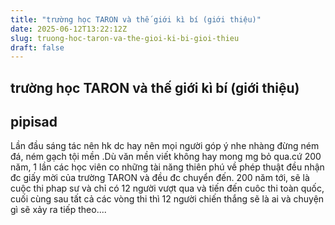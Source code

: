 ```yaml
---
title: "trường học TARON và thế giới kì bí (giới thiệu)"
date: 2025-06-12T13:22:12Z
slug: truong-hoc-taron-va-the-gioi-ki-bi-gioi-thieu
draft: false
---
```


## trường học TARON và thế giới kì bí (giới thiệu)

## pipisad

Lần đầu sáng tác nên hk dc hay nên mọi người góp ý nhe nhàng đừng ném đá, ném gạch tội mền .Dù văn mền viết không hay mong mg bỏ qua.cứ 200 năm, 1 lần các học viên co những tài năng thiên phú về phép thuật đều nhận đc giấy mời của trường TARON và đều đc chuyển đến. 200 năm tới, sẽ là cuộc thi phap sư và chỉ  có 12 người vượt qua và tiến đến cuôc thi toàn quốc, cuối cùng sau tất cả các vòng thi thì 12 người chiến thắng sẽ là ai và chuyện gì sẽ xảy ra tiếp theo....